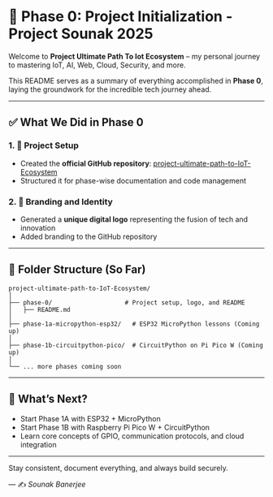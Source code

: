 # 📌 Phase 0: Project Initialization - Project Sounak 2025

Welcome to **Project Ultimate Path To Iot Ecosystem** – my personal journey to mastering IoT, AI, Web, Cloud, Security, and more.

This README serves as a summary of everything accomplished in **Phase 0**, laying the groundwork for the incredible tech journey ahead.

---

## ✅ What We Did in Phase 0

### 1. 🎯 Project Setup

- Created the **official GitHub repository**: [project-ultimate-path-to-IoT-Ecosystem](https://github.com/Sounak-107/project-ultimate-path-to-IoT-Ecosystem)
- Structured it for phase-wise documentation and code management

### 2. 🎨 Branding and Identity

- Generated a **unique digital logo** representing the fusion of tech and innovation
- Added branding to the GitHub repository

---

## 📁 Folder Structure (So Far)

```
project-ultimate-path-to-IoT-Ecosystem/
│
├── phase-0/                    # Project setup, logo, and README
│   ├── README.md
│
├── phase-1a-micropython-esp32/   # ESP32 MicroPython lessons (Coming up)
│
├── phase-1b-circuitpython-pico/  # CircuitPython on Pi Pico W (Coming up)
│
└── ... more phases coming soon
```

---

## 📅 What’s Next?

- Start Phase 1A with ESP32 + MicroPython
- Start Phase 1B with Raspberry Pi Pico W + CircuitPython
- Learn core concepts of GPIO, communication protocols, and cloud integration

---

Stay consistent, document everything, and always build securely.

— ✍️ _Sounak Banerjee_
